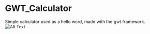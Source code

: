 # GWT_Calculator
Simple calculator used as a hello word, made with the gwt framework.
![Alt Text](Login_Crud_GWT.gif)
